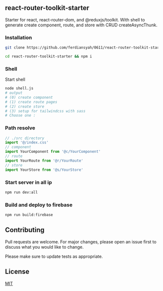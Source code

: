 ## react-router-toolkit-starter
Starter for react, react-router-dom, and @reduxjs/toolkit. With shell to generate create component, route, and store with CRUD createAsyncThunk.
### Installation
```bash
git clone https://github.com/ferdiansyah/0611/react-router-toolkit-starter
```
```bash
cd react-router-toolkit-starter && npm i
```
### Shell
Start shell
```bash
node shell.js
# output
# (0) create component
# (1) create route pages
# (2) create store
# (3) setup for tailwindcss with sass
# Choose one : 
```
### Path resolve
```javascript
// ./src directory
import '@/index.css'
// component
import YourComponent from '@c/YourComponent'
// route
import YourRoute from '@r/YourRoute'
// store
import YourStore from '@s/YourStore'

```
### Start server in all ip
```bash
npm run dev:all
```
### Build and deploy to firebase
```bash
npm run build:firebase
```
## Contributing
Pull requests are welcome. For major changes, please open an issue first to discuss what you would like to change.

Please make sure to update tests as appropriate.

## License
[MIT](https://choosealicense.com/licenses/mit/)